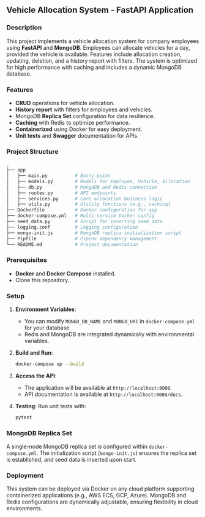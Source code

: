 
## Vehicle Allocation System - FastAPI Application

### Description
This project implements a vehicle allocation system for company employees using **FastAPI** and **MongoDB**. Employees can allocate vehicles for a day, provided the vehicle is available. Features include allocation creation, updating, deletion, and a history report with filters. The system is optimized for high performance with caching and includes a dynamic MongoDB database.

### Features
- **CRUD** operations for vehicle allocation.
- **History report** with filters for employees and vehicles.
- MongoDB **Replica Set** configuration for data resilience.
- **Caching** with Redis to optimize performance.
- **Containerized** using Docker for easy deployment.
- **Unit tests** and **Swagger** documentation for APIs.

### Project Structure
```bash
.
├── app
│   ├── main.py          # Entry point
│   ├── models.py        # Models for Employee, Vehicle, Allocation
│   ├── db.py            # MongoDB and Redis connection
│   ├── routes.py        # API endpoints
│   ├── services.py      # Core allocation business logic
│   ├── utils.py         # Utility functions (e.g., caching)
├── Dockerfile           # Docker configuration for app
├── docker-compose.yml   # Multi-service Docker config
├── seed_data.py         # Script for inserting seed data
├── logging.conf         # Logging configuration
├── mongo-init.js        # MongoDB replica initialization script
├── Pipfile              # Pipenv dependency management
└── README.md            # Project documentation
```

### Prerequisites
- **Docker** and **Docker Compose** installed.
- Clone this repository.

### Setup

1. **Environment Variables**:
   - You can modify `MONGO_DB_NAME` and `MONGO_URI` in `docker-compose.yml` for your database.
   - Redis and MongoDB are integrated dynamically with environmental variables.

2. **Build and Run**:
   ```bash
   docker-compose up --build
   ```

3. **Access the API**:
   - The application will be available at `http://localhost:8000`.
   - API documentation is available at `http://localhost:8000/docs`.

4. **Testing**:
   Run unit tests with:
   ```bash
   pytest
   ```

### MongoDB Replica Set
A single-node MongoDB replica set is configured within `docker-compose.yml`. The initialization script (`mongo-init.js`) ensures the replica set is established, and seed data is inserted upon start.

### Deployment
This system can be deployed via Docker on any cloud platform supporting containerized applications (e.g., AWS ECS, GCP, Azure). MongoDB and Redis configurations are dynamically adjustable, ensuring flexibility in cloud environments.

